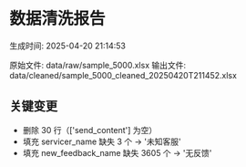 # 数据清洗报告

生成时间: 2025-04-20 21:14:53

原始文件: data/raw/sample_5000.xlsx
输出文件: data/cleaned/sample_5000_cleaned_20250420T211452.xlsx

## 关键变更

- 删除 30 行（['send_content'] 为空）
- 填充 servicer_name 缺失 3 个 → '未知客服'
- 填充 new_feedback_name 缺失 3605 个 → '无反馈'